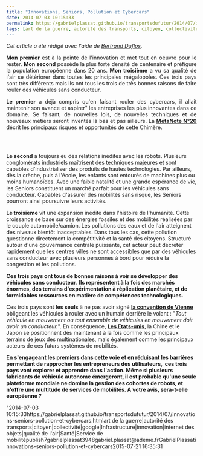 ```yaml
---
title: "Innovations, Seniors, Pollution et Cybercars"
date: 2014-07-03 10:15:33
permalink: https://gabrielplassat.github.io/transportsdufutur/2014/07/innovations-seniors-pollution-et-cybercars.html
tags: [art de la guerre, autorité des transports, citoyen, collectivité, google, Infrastructure, innovation, internet des objets, qualité de l'air, Santé, Service de mobilité]
---
```


<p style="text-align: justify"><em>Cet article a été rédigé avec l'aide de <a href="http://fr.linkedin.com/in/duflosbertrand" target="_blank">Bertrand Duflos</a>.</em></p> <p style="text-align: justify"><strong>Mon premier</strong> est à la pointe de l'innovation et met tout en oeuvre pour le rester. <strong>Mon second</strong> possède la plus forte densité de centenaire et préfigure la population européenne dans 20 ans. <strong>Mon troisième</strong> a vu sa qualité de l'air se détériorer dans toutes les principales mégalopoles. Ces trois pays sont très différents mais ils ont tous les trois de très bonnes raisons de faire rouler des véhicules sans conducteur.</p> <p style="text-align: justify"><strong>Le premier</strong> a déjà compris qu'en faisant rouler des cybercars, il allait maintenir son avance et aspirer" les entreprises les plus innovantes dans ce domaine. Se faisant, de nouvelles lois, de nouvelles techniques et de nouveaux métiers seront inventés là bas et pas ailleurs. La <a href="https://gabrielplassat.github.io/transportsdufutur/2014/04/metanote-20-la-voiture-sans-conducteur-la-chimere.html"" target=""_blank""><strong>MétaNote N°20</strong></a> décrit les principaux risques et opportunités de cette Chimère.</p> <p><a class=""asset-img-link"" href="https://gabrielplassat.github.io/transportsdufutur/wp-content/uploads/sites/6/old/6a0120a66d2ad4970b01a3fd2a7077970b-pi.jpg""><img alt=""Innovation-de-rupture"" border=""0"" class=""asset  asset-image at-xid-6a0120a66d2ad4970b01a3fd2a7077970b image-full img-responsive"" src=""/wp-content/uploads/sites/6/old/6a0120a66d2ad4970b01a3fd2a7077970b-800wi.jpg"" style=""margin-left: automargin-right: auto"" title=""Innovation-de-rupture"" /></a></p> <p style=""text-align: justify""> </p>   <!--more--> <strong>Le second</strong> a toujours eu des relations inédites avec les robots. Plusieurs conglomérats industriels maîtrisent des techniques majeures et sont capables d'industrialiser des produits de hautes technologies. Par ailleurs, dès la crèche, puis à l'école, les enfants sont entourés de machines plus ou moins humanoïdes. Avec une faible natalité et une grande espérance de vie, les Seniors constituent un marché parfait pour les véhicules sans conducteur. Capables d'assurer des mobilités sans risque, les Seniors pourront ainsi poursuivre leurs activités. <p style=""text-align: justify""><strong>Le troisième</strong> vit une expansion inédite dans l'histoire de l'humanité. Cette croissance se base sur des énergies fossiles et des mobilités réalisées par le couple automobile/camion. Les pollutions des eaux et de l'air atteignent des niveaux bientôt inacceptables. Dans tous les cas, cette pollution questionne directement la compétitivité et la santé des citoyens. Structuré autour d'une gouvernance centrale puissante, cet acteur peut décréter rapidement que les centres villes ne sont accessibles que par des véhicules sans conducteur avec plusieurs personnes à bord pour réduire la congestion et les pollutions.</p> <p style=""text-align: justify""><strong>Ces trois pays ont tous de bonnes raisons à voir se développer des véhicules sans conducteur</strong>. <strong>Ils représentent à la fois des marchés énormes, des terrains d'expérimentation à réplication planétaire, et de formidables ressources en matière de compétences technologiques.</strong></p> <p style=""text-align: justify"">Ces trois pays sont <strong>les seuls</strong> à ne pas avoir signé <a href=""http://www.unece.org/trans/conventn/legalinst_08_RTRSS_RT1968.html"" target=""_blank""><strong>la convention de Vienne</strong></a> obligeant les véhicules à rouler avec un humain derrière le volant : "<em>Tout véhicule en mouvement ou tout ensemble de véhicules en mouvement doit avoir un conducteur.</em>". En conséquence, <a href=""http://papers.ssrn.com/sol3/papers.cfm?abstract_id=2303904"" target=""_blank""><strong>Les Etats-unis</strong></a>, la Chine et le Japon se positionnent dès maintenant à la fois comme les principaux terrains de jeux des multinationales, mais également comme les principaux acteurs de ces futurs systèmes de mobilités.</p> <p style=""text-align: justify""><strong>En s'engageant les premiers dans cette voie et en réduisant les barrières permettant de rapprocher les entrepreneurs des utilisateurs,  ces trois pays vont explorer et apprendre dans l'action. Même si plusieurs fabricants de véhicule autonome émergeront, il est probable qu'une seule plateforme mondiale ne domine la gestion des cohortes de robots, et n'offre une multitude de services de mobilités. A votre avis, sera-t-elle européenne ?</strong></p>"2014-07-03 10:15:33https://gabrielplassat.github.io/transportsdufutur/2014/07/innovations-seniors-pollution-et-cybercars.htmlart de la guerre|autorité des transports|citoyen|collectivité|google|Infrastructure|innovation|internet des objets|qualité de l'air|Santé|Service de mobilitépublish7gabrielplassat3948gabriel.plassat@ademe.frGabrielPlassatinnovations-seniors-pollution-et-cybercars2015-07-21 16:35:31
